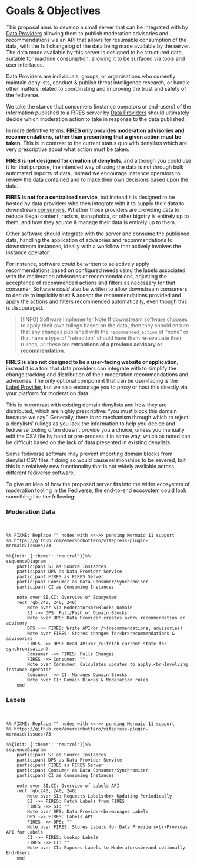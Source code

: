 # Goals & Objectives

This proposal aims to develop a small server that can be integrated with by [Data Providers](../terms/data-provider) allowing them to publish moderation advisories and recommendations via an API that allows for resumable consumption of the data, with the full changelog of the data being made available by the server. The data made available by this server is designed to be structured data, suitable for machine consumption, allowing it to be surfaced via tools and user interfaces.

Data Providers are individuals, groups, or organisations who currently maintain denylists, conduct & publish threat intelligence research, or handle other matters related to coordinating and improving the trust and safety of the fediverse.

We take the stance that consumers (instance operators or end-users) of the information published to a FIRES server by [Data Providers](../terms/data-provider) should ultimately decide which moderation action to take in response to the data published.

In more definitive terms: **FIRES only provides moderation advisories and recommendations, rather than prescribing that a given action must be taken**. This is in contrast to the current status quo with denylists which are very prescriptive about what action must be taken.

**FIRES is not designed for creation of denylists**, and although you could use it for that purpose, the intended way of using the data is not through bulk automated imports of data, instead we encourage instance operators to review the data contained and to make their own decisions based upon the data.

**FIRES is not for a centralised service**, but instead it is designed to be hosted by data providers who then integrate with it to supply their data to downstream [consumers](../terms/data-consumer). Whether those providers are providing data to reduce illegal content, racism, transphobia, or other bigotry is entirely up to them, and how they source & manage their data is entirely up to them.

Other software should integrate with the server and consume the published data, handling the application of advisories and recommendations to downstream instances, ideally with a workflow that actively involves the instance operator.

For instance, software _could_ be written to selectively apply recommendations based on configured needs using the labels associated with the moderation advisories or recommendations, adjusting the acceptance of recommended actions and filters as necessary for that consumer. Software _could_ also be written to allow downstream consumers to decide to implicitly trust & accept the recommendations provided and apply the actions and filters recommended automatically, even though this is discouraged.

> [!INFO] Software Implementer Note
> If downstream software chooses to apply their own rulings based on the data, then they should ensure that any changes published with the `recommended_action` of “none” or that have a type of “retraction” should have them re-evaluate their rulings, as these are **retractions of a previous advisory or recommendation**.

**FIRES is also not designed to be a user-facing website or application**, instead it is a tool that data providers can integrate with to simplify the change tracking and distribution of their moderation recommendations and advisories. The only optional component that can be user-facing is the [Label Provider](../terms/label-provider), but we also encourage you to proxy or host this directly via your platform for moderation data.

This is in contrast with existing domain denylists and how they are distributed, which are highly prescriptive: “you must block this domain because we say”. Generally, there is no mechanism through which to reject a denylists’ rulings as you lack the information to help you decide and fediverse tooling often doesn’t provide you a choice, unless you manually edit the CSV file by hand or pre-process it in some way, which as noted can be difficult based on the lack of data presented in existing denylists.

Some fediverse software may prevent importing domain blocks from denylist CSV files if doing so would cause relationships to be severed, but this is a relatively new functionality that is not widely available across different fediverse software.

To give an idea of how the proposed server fits into the wider ecosystem of moderation tooling in the Fediverse, the end-to-end ecosystem could look something like the following:

### Moderation Data

<br>

```mermaid
%% FIXME: Replace "" nodes with <<->> pending Mermaid 11 support
%% https://github.com/emersonbottero/vitepress-plugin-mermaid/issues/73

%%{init: {'theme': 'neutral'}}%%
sequenceDiagram
    participant SI as Source Instances
    participant DPS as Data Provider Service
    participant FIRES as FIRES Server
    participant Consumer as Data Consumer/Synchroniser
    participant CI as Consuming Instances

    note over SI,CI: Overview of Ecosystem
    rect rgb(240, 240, 240)
        Note over SI: Moderator<br>Blocks Domain
        SI ->> DPS: Pull/Push of Domain Blocks
        Note over DPS: Data Provider creates a<br> recommendation or advisory
        DPS ->> FIRES: Write API<br />(recommendations, advisories)
        Note over FIRES: Stores changes for<br>recommendations & advisories
        FIRES ->> DPS: Read API<br />(fetch current state for synchronisation)
        Consumer ->> FIRES: Pulls Changes
        FIRES ->> Consumer: ""
        Note over Consumer: Calculates updates to apply,<br>Involving instance operator
        Consumer ->> CI: Manages Domain Blocks
        Note over CI: Domain Blocks & Moderation rules
    end
```

### Labels

<br>

```mermaid
%% FIXME: Replace "" nodes with <<->> pending Mermaid 11 support
%% https://github.com/emersonbottero/vitepress-plugin-mermaid/issues/73

%%{init: {'theme': 'neutral'}}%%
sequenceDiagram
    participant SI as Source Instances
    participant DPS as Data Provider Service
    participant FIRES as FIRES Server
    participant Consumer as Data Consumer/Synchroniser
    participant CI as Consuming Instances

    note over SI,CI: Overview of Labels API
    rect rgb(240, 240, 240)
        Note over SI: Requests Labels<br> Updating Periodically
        SI ->> FIRES: Fetch Labels from FIRES
        FIRES ->> SI: ""
        Note over DPS: Data Provider<br>manages Labels
        DPS ->> FIRES: Labels API
        FIRES ->> DPS: ""
        Note over FIRES: Stores Labels for Data Providers<br>Provides API for Labels
        CI ->> FIRES: Lookup Labels
        FIRES ->> CI: ""
        Note over CI: Exposes Labels to Moderators<br>and optionally End-Users
    end
```

